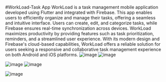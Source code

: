 #WorkLoad-Task App
WorkLoad is a task management mobile application developed using Flutter and integrated with Firebase. This app enables users to efficiently organize and manage their tasks, offering a seamless and intuitive interface. Users can create, edit, and categorize tasks, while Firebase ensures real-time synchronization across devices. WorkLoad maximizes productivity by providing features such as task prioritization, reminders, and a streamlined user experience. With its modern design and Firebase's cloud-based capabilities, WorkLoad offers a reliable solution for users seeking a responsive and collaborative task management experience on both Android and iOS platforms.
![image](https://github.com/UPESHRATALA/WrokLoad_TaskAPP/assets/112753264/531286e0-c83f-4c74-8ace-a94fc7ea00de)
![image](https://github.com/UPESHRATALA/WrokLoad_TaskAPP/assets/112753264/1b32c8d2-3d57-40d1-a37a-49ba31ccfa1b)

![image](https://github.com/UPESHRATALA/WrokLoad_TaskAPP/assets/112753264/da79e1ad-c373-41e8-866c-164c971dc1c1)
![image](https://github.com/UPESHRATALA/WrokLoad_TaskAPP/assets/112753264/927e9537-f6f4-4b11-a602-b4d34d8d7954)

![image](https://github.com/UPESHRATALA/WrokLoad_TaskAPP/assets/112753264/4e309103-0cc8-44a5-85fc-64b6484937f0)



